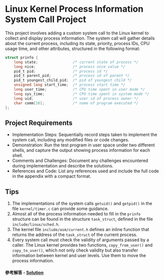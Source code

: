 # Linux Kernel Process Information System Call Project

This project involves adding a custom system call to the Linux kernel to collect and display process information. The system call will gather details about the current process, including its state, priority, process IDs, CPU usage time, and other attributes, structured in the following format:

```c
struct prinfo {
    long state;                /* current state of process */
    long nice;                 /* process nice value */
    pid_t pid;                 /* process id */
    pid_t parent_pid;          /* process id of parent */
    pid_t youngest_child_pid;  /* pid of youngest child */
    unsigned long start_time;  /* process start time */
    long user_time;            /* CPU time spent in user mode */
    long sys_time;             /* CPU time spent in system mode */
    long uid;                  /* user id of process owner */
    char comm[16];             /* name of program executed */
};
```

## Project Requirements

- Implementation Steps: Sequentially record steps taken to implement the system call, including any modified files or code changes.
- Demonstration: Run the test program in user space under two different shells, and capture the output showing process information for each shell.
- Comments and Challenges: Document any challenges encountered during implementation and describe the solutions.
- References and Code: List any references used and include the full code in the appendix with a compact format.

## Tips

1. The implementations of the system calls `getuid()` and `getpid()` in the file `kernel/timer.c` can provide some guidance.
2. Almost all of the process information needed to fill in the `prinfo` structure can be found in the structure `task_struct`, defined in the file `include/linux/sched.h`.
3. The kernel file `include/asm/current.h` defines an inline function that returns the address of the `task_struct` of the current process.
4. Every system call must check the validity of arguments passed by a caller. The Linux kernel provides two functions, `copy_from_user()` and `copy_to_user()`, which not only check validity but also transfer information between kernel and user levels. Use them to move the process information.

#### 參考解答 - [Solution](https://hackmd.io/LziN1umcTKmvpH3VSul5JQ)

